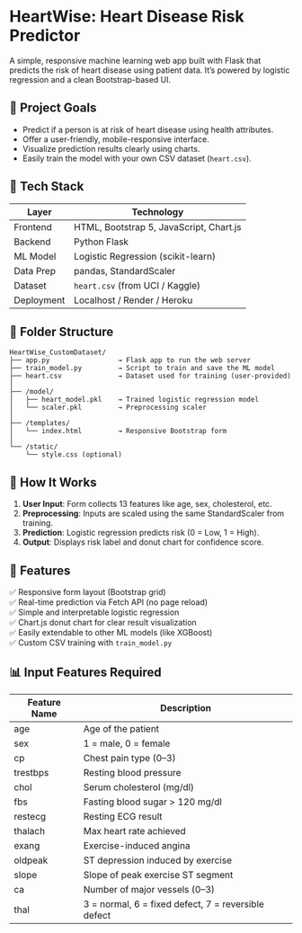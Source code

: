 # HeartWise: Heart Disease Risk Predictor

A simple, responsive machine learning web app built with Flask that predicts the risk of heart disease using patient data. It’s powered by logistic regression and a clean Bootstrap-based UI.

## 🎯 Project Goals
- Predict if a person is at risk of heart disease using health attributes.
- Offer a user-friendly, mobile-responsive interface.
- Visualize prediction results clearly using charts.
- Easily train the model with your own CSV dataset (`heart.csv`).

## 🧰 Tech Stack

| Layer     | Technology                        |
|-----------|-----------------------------------|
| Frontend  | HTML, Bootstrap 5, JavaScript, Chart.js |
| Backend   | Python Flask                      |
| ML Model  | Logistic Regression (scikit-learn)|
| Data Prep | pandas, StandardScaler            |
| Dataset   | `heart.csv` (from UCI / Kaggle)   |
| Deployment| Localhost / Render / Heroku       |

## 📁 Folder Structure

```
HeartWise_CustomDataset/
├── app.py                 → Flask app to run the web server
├── train_model.py         → Script to train and save the ML model
├── heart.csv              → Dataset used for training (user-provided)
│
├── /model/
│   ├── heart_model.pkl    → Trained logistic regression model
│   └── scaler.pkl         → Preprocessing scaler
│
├── /templates/
│   └── index.html         → Responsive Bootstrap form
│
└── /static/
    └── style.css (optional)
```

## 🧪 How It Works
1. **User Input**: Form collects 13 features like age, sex, cholesterol, etc.
2. **Preprocessing**: Inputs are scaled using the same StandardScaler from training.
3. **Prediction**: Logistic regression predicts risk (0 = Low, 1 = High).
4. **Output**: Displays risk label and donut chart for confidence score.

## 🧠 Features
✅ Responsive form layout (Bootstrap grid)  
✅ Real-time prediction via Fetch API (no page reload)  
✅ Simple and interpretable logistic regression  
✅ Chart.js donut chart for clear result visualization  
✅ Easily extendable to other ML models (like XGBoost)  
✅ Custom CSV training with `train_model.py`  

## 📊 Input Features Required

| Feature Name | Description |
|--------------|-------------|
| age          | Age of the patient |
| sex          | 1 = male, 0 = female |
| cp           | Chest pain type (0–3) |
| trestbps     | Resting blood pressure |
| chol         | Serum cholesterol (mg/dl) |
| fbs          | Fasting blood sugar > 120 mg/dl |
| restecg      | Resting ECG result |
| thalach      | Max heart rate achieved |
| exang        | Exercise-induced angina |
| oldpeak      | ST depression induced by exercise |
| slope        | Slope of peak exercise ST segment |
| ca           | Number of major vessels (0–3) |
| thal         | 3 = normal, 6 = fixed defect, 7 = reversible defect |